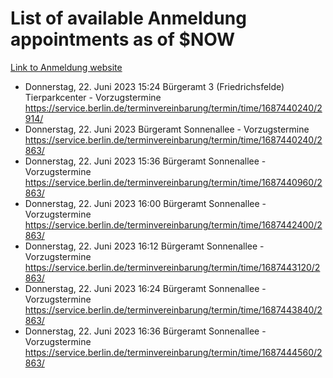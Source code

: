 # List of available Anmeldung appointments as of $NOW
[Link to Anmeldung website](https://service.berlin.de/terminvereinbarung/termin/tag.php?termin=1&anliegen[]=120686&dienstleisterlist=122210,122217,327316,122219,327312,122227,327314,122231,327346,122243,327348,122254,122252,329742,122260,329745,122262,329748,122271,327278,122273,327274,122277,327276,330436,122280,327294,122282,327290,122284,327292,122291,327270,122285,327266,122286,327264,122296,327268,150230,329760,122297,327286,122294,327284,122312,329763,122314,329775,122304,327330,122311,327334,122309,327332,317869,122281,327352,122279,329772,122283,122276,327324,122274,327326,122267,329766,122246,327318,122251,327320,122257,327322,122208,327298,122226,327300&herkunft=http%3A%2F%2Fservice.berlin.de%2Fdienstleistung%2F120686%2F)
- Donnerstag, 22. Juni 2023 15:24 Bürgeramt 3 (Friedrichsfelde) Tierparkcenter - Vorzugstermine https://service.berlin.de/terminvereinbarung/termin/time/1687440240/2914/
- Donnerstag, 22. Juni 2023  Bürgeramt Sonnenallee - Vorzugstermine https://service.berlin.de/terminvereinbarung/termin/time/1687440240/2863/
- Donnerstag, 22. Juni 2023 15:36 Bürgeramt Sonnenallee - Vorzugstermine https://service.berlin.de/terminvereinbarung/termin/time/1687440960/2863/
- Donnerstag, 22. Juni 2023 16:00 Bürgeramt Sonnenallee - Vorzugstermine https://service.berlin.de/terminvereinbarung/termin/time/1687442400/2863/
- Donnerstag, 22. Juni 2023 16:12 Bürgeramt Sonnenallee - Vorzugstermine https://service.berlin.de/terminvereinbarung/termin/time/1687443120/2863/
- Donnerstag, 22. Juni 2023 16:24 Bürgeramt Sonnenallee - Vorzugstermine https://service.berlin.de/terminvereinbarung/termin/time/1687443840/2863/
- Donnerstag, 22. Juni 2023 16:36 Bürgeramt Sonnenallee - Vorzugstermine https://service.berlin.de/terminvereinbarung/termin/time/1687444560/2863/

